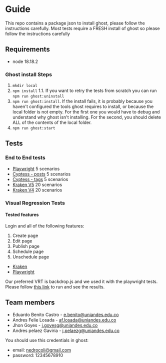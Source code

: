 # Guide

This repo contains a package json to install ghost, please follow the instructions carefully. Most tests require a FRESH install of ghost so please follow the instructions carefully

## Requirements

- node 18.18.2

### Ghost install Steps 
1. `mkdir local`
2. `npm install`
  1.1. If you want to retry the tests from scratch you can run `npm run ghost:uninstall` 
3. `npm run ghost:install`. If the install fails, it is probably because you haven't configured the tools ghost requires to install, or because the local folder is not empty. For the first one you would have to debug and understand why ghost isn't installing. For the second, you should delete ALL of the contents of the local folder.
4. `npm run ghost:start`

## Tests

### End to End tests
- [Playwright](./pruebas-e2e/playwright/README.md) 5 scenarios
- [Cyptess - posts](./pruebas-e2e/cypress/readme.md) 5 scenarios
- [Cyptess - tags](./cypress/e2e/ghost_testing.cy.js) 5 scenarios
- [Kraken V5](./kraken/README.md) 20 scenarios
- [Kraken V4](./krakenv4/README.md) 20 scenarios

### Visual Regression Tests

#### Tested features

Login and all of the following features:

1. Create page
2. Edit page
3. Publish page
4. Schedule page
5. Unschedule page

- [Kraken](./krakenVRTs/README.md)
- [Playwright](./pruebas-e2e/playwright/README.md)

Our preferred VRT is backdrop.js and we used it with the playwright tests. Please follow [this link](./pruebas-e2e/VRT/README.md) to run and see the results.

## Team members
- Eduardo Benito Castro - e.benito@uniandes.edu.co
- Andres Felie Losada - af.losada@uniandes.edu.co
- Jhon Goyes - j.goyesg@uniandes.edu.co
- Andres pelaez Gaviria - j.pelaezg@uniandes.edu.co

You should use this credentials in ghost:
- email: nedrocoli@gmail.com
- password: 12345678910
